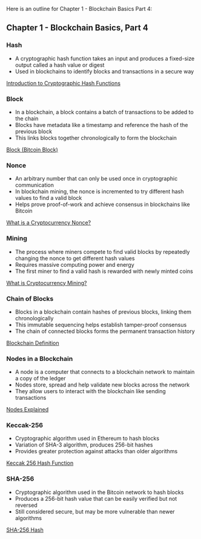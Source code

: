 <!-- @format -->

Here is an outline for Chapter 1 - Blockchain Basics Part 4:

## Chapter 1 - Blockchain Basics, Part 4

### Hash

- A cryptographic hash function takes an input and produces a fixed-size output called a hash value or digest
- Used in blockchains to identify blocks and transactions in a secure way

[Introduction to Cryptographic Hash Functions](https://www.geeksforgeeks.org/introduction-of-cryptography-hash-functions/)

### Block

- In a blockchain, a block contains a batch of transactions to be added to the chain
- Blocks have metadata like a timestamp and reference the hash of the previous block
- This links blocks together chronologically to form the blockchain

[Block (Bitcoin Block)](https://www.investopedia.com/terms/b/block-bitcoin-block.asp)

### Nonce

- An arbitrary number that can only be used once in cryptographic communication
- In blockchain mining, the nonce is incremented to try different hash values to find a valid block
- Helps prove proof-of-work and achieve consensus in blockchains like Bitcoin

[What is a Cryptocurrency Nonce?](https://www.gemini.com/cryptopedia/crypto-nonce-blockchain-meaning)

### Mining

- The process where miners compete to find valid blocks by repeatedly changing the nonce to get different hash values
- Requires massive computing power and energy
- The first miner to find a valid hash is rewarded with newly minted coins

[What is Cryptocurrency Mining?](https://www.investopedia.com/tech/how-does-bitcoin-mining-work/)

### Chain of Blocks

- Blocks in a blockchain contain hashes of previous blocks, linking them chronologically
- This immutable sequencing helps establish tamper-proof consensus
- The chain of connected blocks forms the permanent transaction history

[Blockchain Definition](https://www.investopedia.com/terms/b/blockchain.asp)

### Nodes in a Blockchain

- A node is a computer that connects to a blockchain network to maintain a copy of the ledger
- Nodes store, spread and help validate new blocks across the network
- They allow users to interact with the blockchain like sending transactions

[Nodes Explained](https://www.binance.vision/glossary/node)

### Keccak-256

- Cryptographic algorithm used in Ethereum to hash blocks
- Variation of SHA-3 algorithm, produces 256-bit hashes
- Provides greater protection against attacks than older algorithms

[Keccak 256 Hash Function](https://www.investopedia.com/terms/k/keccak-256.asp)

### SHA-256

- Cryptographic algorithm used in the Bitcoin network to hash blocks
- Produces a 256-bit hash value that can be easily verified but not reversed
- Still considered secure, but may be more vulnerable than newer algorithms

[SHA-256 Hash](https://www.investopedia.com/terms/s/sha-256.asp)
